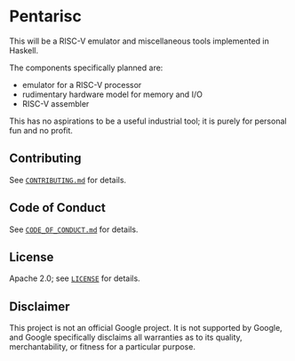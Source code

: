 # Pentarisc

This will be a RISC-V emulator and miscellaneous tools implemented in Haskell.

The components specifically planned are:

*   emulator for a RISC-V processor
*   rudimentary hardware model for memory and I/O
*   RISC-V assembler

This has no aspirations to be a useful industrial tool;
it is purely for personal fun and no profit.

## Contributing

See [`CONTRIBUTING.md`](docs/CONTRIBUTING.md) for details.

## Code of Conduct

See [`CODE_OF_CONDUCT.md`](docs/CODE_OF_CONDUCT.md) for details.

## License

Apache 2.0; see [`LICENSE`](LICENSE) for details.

## Disclaimer

This project is not an official Google project. It is not supported by Google,
and Google specifically disclaims all warranties as to its quality,
merchantability, or fitness for a particular purpose.
